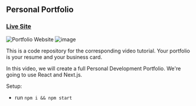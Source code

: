 ## Personal Portfolio

### [Live Site](https://jsmasterypro.com)

![Portfolio Website](https://i.ibb.co/WgPMpts/image.png)
![image](https://user-images.githubusercontent.com/69407832/154780119-affd9d55-2636-4668-a6e9-e39ca829e46f.png)


This is a code repository for the corresponding video tutorial. Your portfolio is your resume and your business card.

In this video, we will create a full Personal Development Portfolio. We're going to use React and Next.js.

Setup:
- run ```npm i && npm start```
